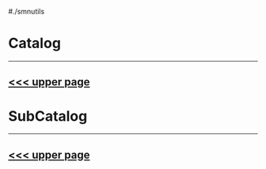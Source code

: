 #./smnutils
# Catalog
---
[<<< upper page](../README.md)
---

# SubCatalog

---
[<<< upper page](../README.md)
---